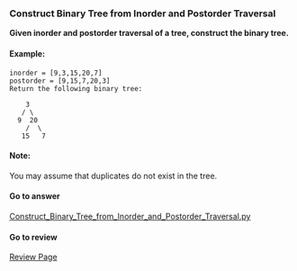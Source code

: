 ### Construct Binary Tree from Inorder and Postorder Traversal

**Given inorder and postorder traversal of a tree, construct the binary tree.**

#### Example:

```
inorder = [9,3,15,20,7]
postorder = [9,15,7,20,3]
Return the following binary tree:

    3
   / \
  9  20
    /  \
   15   7
```

#### Note:
You may assume that duplicates do not exist in the tree.

####  Go to answer

[Construct_Binary_Tree_from_Inorder_and_Postorder_Traversal.py](https://github.com/Kelv1nYu/LeetCode_Practices/blob/master/Code/Construct_Binary_Tree_from_Inorder_and_Postorder_Traversal.py)

#### Go to review

[Review Page](https://github.com/Kelv1nYu/LeetCode_Practices/blob/master/Review/Construct_Binary_Tree_from_Inorder_and_Postorder_Traversal.md)